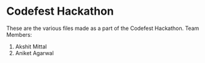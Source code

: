 <h1> Codefest Hackathon </h1>

These are the various files made as a part of the Codefest Hackathon.
Team Members:
1. Akshit Mittal
2. Aniket Agarwal
